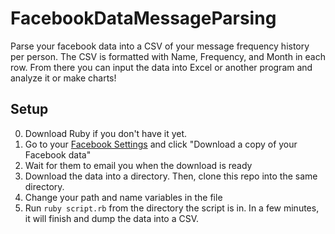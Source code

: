 # FacebookDataMessageParsing
Parse your facebook data into a CSV of your message frequency history per person. The CSV is formatted with Name, Frequency, and Month in each row. From there you can input the data into Excel or another program and analyze it or make charts!

## Setup
0. Download Ruby if you don't have it yet. 
1. Go to your [Facebook Settings](https://www.facebook.com/settings) and click "Download a copy of your Facebook data"
2. Wait for them to email you when the download is ready
3. Download the data into a directory. Then, clone this repo into the same directory.
4. Change your path and name variables in the file
5. Run `ruby script.rb` from the directory the script is in. In a few minutes, it will finish and dump the data into a CSV.
